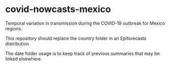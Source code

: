 # covid-nowcasts-mexico
Temporal variation in transmission during the COVID-19 outbreak for Mexico regions.

This repository should replace the country folder in an Epiforecasts distribution

The date folder usage is to keep track of previous summaries that may be linked elsewhere.




